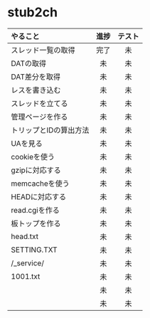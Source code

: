 # stub2ch

|やること|進捗|テスト|
|:--|:--:|:--:|
|スレッド一覧の取得|完了|未|
|DATの取得|未|未|
|DAT差分を取得|未|未|
|レスを書き込む|未|未|
|スレッドを立てる|未|未|
|管理ページを作る|未|未|
|トリップとIDの算出方法|未|未|
|UAを見る|未|未|
|cookieを使う|未|未|
|gzipに対応する|未|未|
|memcacheを使う|未|未|
|HEADに対応する|未|未|
|read.cgiを作る|未|未|
|板トップを作る|未|未|
|head.txt|未|未|
|SETTING.TXT|未|未|
|/\_service/|未|未|
|1001.txt|未|未|
||未|未|
||未|未|
